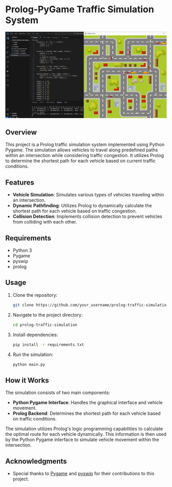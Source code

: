 # Prolog-PyGame Traffic Simulation System

![Simulation Screenshot](https://github.com/tharindusathsarahome/prolog-pygame-traffic_simulation/blob/main/image.png)

## Overview

This project is a Prolog traffic simulation system implemented using Python Pygame. The simulation allows vehicles to travel along predefined paths within an intersection while considering traffic congestion. It utilizes Prolog to determine the shortest path for each vehicle based on current traffic conditions.

## Features

- **Vehicle Simulation**: Simulates various types of vehicles traveling within an intersection.
- **Dynamic Pathfinding**: Utilizes Prolog to dynamically calculate the shortest path for each vehicle based on traffic congestion.
- **Collision Detection**: Implements collision detection to prevent vehicles from colliding with each other.

## Requirements

- Python 3
- Pygame
- pyswip
- prolog

## Usage

1. Clone the repository:

    ```bash
    git clone https://github.com/your_username/prolog-traffic-simulation.git
    ```

2. Navigate to the project directory:

    ```bash
    cd prolog-traffic-simulation
    ```

3. Install dependencies:

    ```bash
    pip install -r requirements.txt
    ```

4. Run the simulation:

    ```bash
    python main.py
    ```

## How it Works

The simulation consists of two main components:

- **Python Pygame Interface**: Handles the graphical interface and vehicle movement.
- **Prolog Backend**: Determines the shortest path for each vehicle based on traffic conditions.

The simulation utilizes Prolog's logic programming capabilities to calculate the optimal route for each vehicle dynamically. This information is then used by the Python Pygame interface to simulate vehicle movement within the intersection.

## Acknowledgments

- Special thanks to [Pygame](https://www.pygame.org/) and [pyswip](https://github.com/yuce/pyswip) for their contributions to this project.
